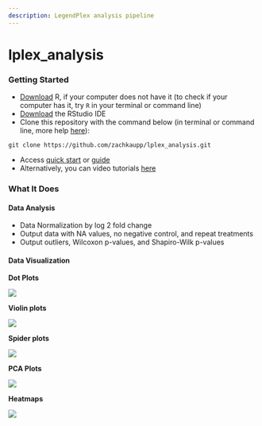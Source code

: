 ```yaml
---
description: LegendPlex analysis pipeline
---
```


# lplex\_analysis

### Getting Started

* [Download](https://cran.r-project.org/) R, if your computer does not have it (to check if your computer has it, try `R` in your terminal or command line)
* [Download](https://www.rstudio.com/products/rstudio/download/) the RStudio IDE
* Clone this repository with the command below (in terminal or command line, more help [here](https://docs.github.com/en/repositories/creating-and-managing-repositories/cloning-a-repository)):

```
git clone https://github.com/zachkaupp/lplex_analysis.git
```

* Access [quick start](docs/quick\_start.md) or [guide](docs/guide.md)
* Alternatively, you can video tutorials [here](https://youtube.com/playlist?list=PLWbNTbtRBJDA1B32GWftrhAApmZ7ur8Pt)

### What It Does

#### Data Analysis

* Data Normalization by log 2 fold change
* Output data with NA values, no negative control, and repeat treatments
* Output outliers, Wilcoxon p-values, and Shapiro-Wilk p-values

#### Data Visualization

**Dot Plots**

![](.gitbook/assets/example\_dot.png)

**Violin plots**

![](.gitbook/assets/example\_violin.png)

**Spider plots**

![](.gitbook/assets/example\_spider.png)

**PCA Plots**

![](.gitbook/assets/example\_pca.png)

**Heatmaps**

![](.gitbook/assets/example\_heatmap.png)
